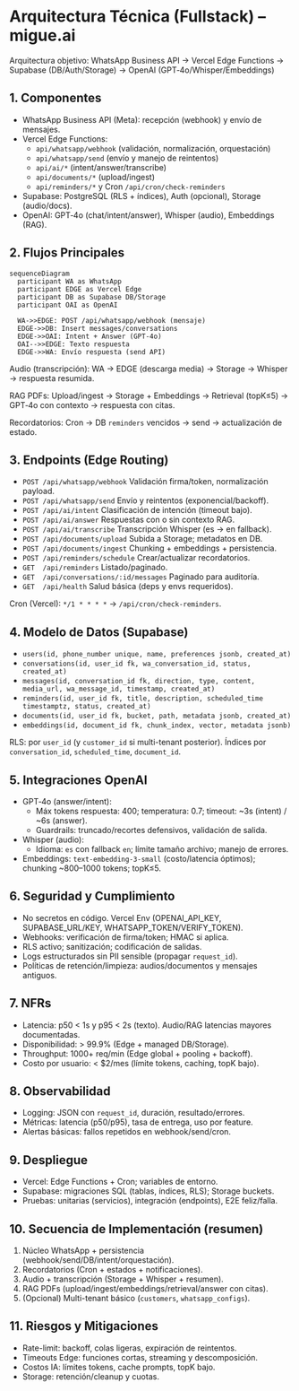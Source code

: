 # Arquitectura Técnica (Fullstack) – migue.ai

Arquitectura objetivo: WhatsApp Business API → Vercel Edge Functions → Supabase (DB/Auth/Storage) → OpenAI (GPT‑4o/Whisper/Embeddings)

## 1. Componentes
- WhatsApp Business API (Meta): recepción (webhook) y envío de mensajes.
- Vercel Edge Functions: 
  - `api/whatsapp/webhook` (validación, normalización, orquestación)
  - `api/whatsapp/send` (envío y manejo de reintentos)
  - `api/ai/*` (intent/answer/transcribe)
  - `api/documents/*` (upload/ingest)
  - `api/reminders/*` y Cron `/api/cron/check-reminders`
- Supabase: PostgreSQL (RLS + índices), Auth (opcional), Storage (audio/docs).
- OpenAI: GPT‑4o (chat/intent/answer), Whisper (audio), Embeddings (RAG).

## 2. Flujos Principales
```mermaid
sequenceDiagram
  participant WA as WhatsApp
  participant EDGE as Vercel Edge
  participant DB as Supabase DB/Storage
  participant OAI as OpenAI

  WA->>EDGE: POST /api/whatsapp/webhook (mensaje)
  EDGE->>DB: Insert messages/conversations
  EDGE->>OAI: Intent + Answer (GPT‑4o)
  OAI-->>EDGE: Texto respuesta
  EDGE->>WA: Envío respuesta (send API)
```

Audio (transcripción): WA → EDGE (descarga media) → Storage → Whisper → respuesta resumida.

RAG PDFs: Upload/ingest → Storage + Embeddings → Retrieval (topK≤5) → GPT‑4o con contexto → respuesta con citas.

Recordatorios: Cron → DB `reminders` vencidos → send → actualización de estado.

## 3. Endpoints (Edge Routing)
- `POST /api/whatsapp/webhook`  Validación firma/token, normalización payload.
- `POST /api/whatsapp/send`     Envío y reintentos (exponencial/backoff). 
- `POST /api/ai/intent`         Clasificación de intención (timeout bajo).
- `POST /api/ai/answer`         Respuestas con o sin contexto RAG.
- `POST /api/ai/transcribe`     Transcripción Whisper (es → en fallback).
- `POST /api/documents/upload`  Subida a Storage; metadatos en DB.
- `POST /api/documents/ingest`  Chunking + embeddings + persistencia.
- `POST /api/reminders/schedule` Crear/actualizar recordatorios.
- `GET  /api/reminders`         Listado/paginado.
- `GET  /api/conversations/:id/messages` Paginado para auditoría.
- `GET  /api/health`            Salud básica (deps y envs requeridos).

Cron (Vercel): `*/1 * * * *` → `/api/cron/check-reminders`.

## 4. Modelo de Datos (Supabase)
- `users(id, phone_number unique, name, preferences jsonb, created_at)`
- `conversations(id, user_id fk, wa_conversation_id, status, created_at)`
- `messages(id, conversation_id fk, direction, type, content, media_url, wa_message_id, timestamp, created_at)`
- `reminders(id, user_id fk, title, description, scheduled_time timestamptz, status, created_at)`
- `documents(id, user_id fk, bucket, path, metadata jsonb, created_at)`
- `embeddings(id, document_id fk, chunk_index, vector, metadata jsonb)`

RLS: por `user_id` (y `customer_id` si multi-tenant posterior). Índices por `conversation_id`, `scheduled_time`, `document_id`.

## 5. Integraciones OpenAI
- GPT‑4o (answer/intent):
  - Máx tokens respuesta: 400; temperatura: 0.7; timeout: ~3s (intent) / ~6s (answer).
  - Guardrails: truncado/recortes defensivos, validación de salida.
- Whisper (audio):
  - Idioma: `es` con fallback `en`; límite tamaño archivo; manejo de errores.
- Embeddings: `text-embedding-3-small` (costo/latencia óptimos); chunking ~800–1000 tokens; topK≤5.

## 6. Seguridad y Cumplimiento
- No secretos en código. Vercel Env (OPENAI_API_KEY, SUPABASE_URL/KEY, WHATSAPP_TOKEN/VERIFY_TOKEN).
- Webhooks: verificación de firma/token; HMAC si aplica.
- RLS activo; sanitización; codificación de salidas.
- Logs estructurados sin PII sensible (propagar `request_id`).
- Políticas de retención/limpieza: audios/documentos y mensajes antiguos.

## 7. NFRs
- Latencia: p50 < 1s y p95 < 2s (texto). Audio/RAG latencias mayores documentadas.
- Disponibilidad: > 99.9% (Edge + managed DB/Storage).
- Throughput: 1000+ req/min (Edge global + pooling + backoff).
- Costo por usuario: < $2/mes (límite tokens, caching, topK bajo).

## 8. Observabilidad
- Logging: JSON con `request_id`, duración, resultado/errores.
- Métricas: latencia (p50/p95), tasa de entrega, uso por feature.
- Alertas básicas: fallos repetidos en webhook/send/cron.

## 9. Despliegue
- Vercel: Edge Functions + Cron; variables de entorno.
- Supabase: migraciones SQL (tablas, índices, RLS); Storage buckets.
- Pruebas: unitarias (servicios), integración (endpoints), E2E feliz/falla.

## 10. Secuencia de Implementación (resumen)
1) Núcleo WhatsApp + persistencia (webhook/send/DB/intent/orquestación).
2) Recordatorios (Cron + estados + notificaciones).
3) Audio + transcripción (Storage + Whisper + resumen).
4) RAG PDFs (upload/ingest/embeddings/retrieval/answer con citas).
5) (Opcional) Multi-tenant básico (`customers`, `whatsapp_configs`).

## 11. Riesgos y Mitigaciones
- Rate-limit: backoff, colas ligeras, expiración de reintentos.
- Timeouts Edge: funciones cortas, streaming y descomposición.
- Costos IA: límites tokens, cache prompts, topK bajo.
- Storage: retención/cleanup y cuotas.
